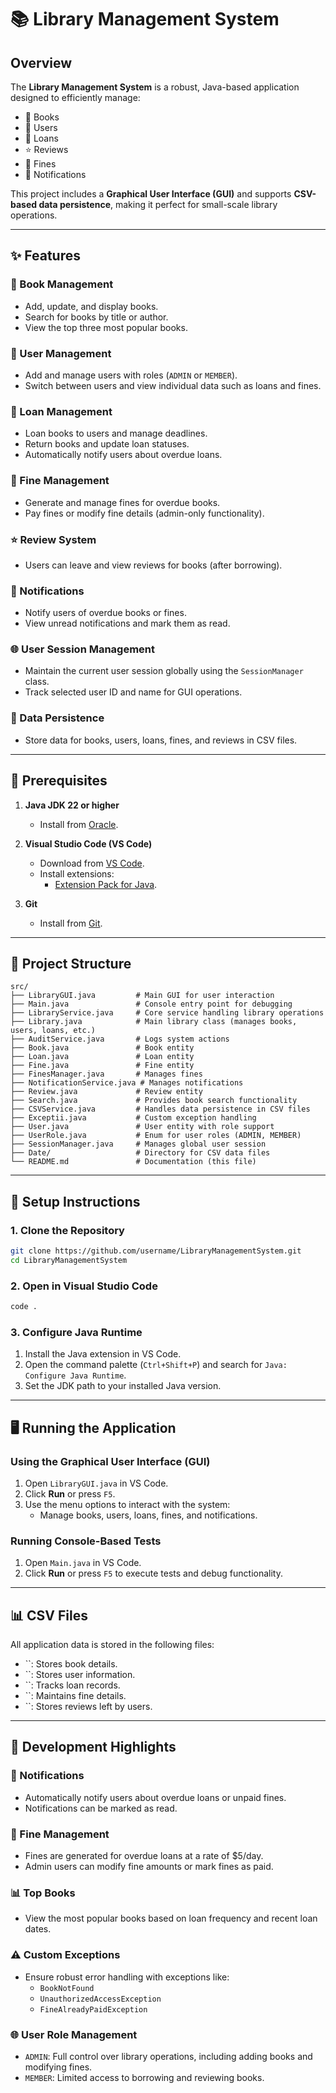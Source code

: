 # 📚 Library Management System

## Overview

The **Library Management System** is a robust, Java-based application designed to efficiently manage:

- 📘 Books
- 👤 Users
- 📑 Loans
- ⭐ Reviews
- 💸 Fines
- 🔔 Notifications

This project includes a **Graphical User Interface (GUI)** and supports **CSV-based data persistence**, making it perfect for small-scale library operations.

---

## ✨ Features

### 📘 Book Management

- Add, update, and display books.
- Search for books by title or author.
- View the top three most popular books.

### 👤 User Management

- Add and manage users with roles (`ADMIN` or `MEMBER`).
- Switch between users and view individual data such as loans and fines.

### 📑 Loan Management

- Loan books to users and manage deadlines.
- Return books and update loan statuses.
- Automatically notify users about overdue loans.

### 💸 Fine Management

- Generate and manage fines for overdue books.
- Pay fines or modify fine details (admin-only functionality).

### ⭐ Review System

- Users can leave and view reviews for books (after borrowing).

### 🔔 Notifications

- Notify users of overdue books or fines.
- View unread notifications and mark them as read.

### 🌐 User Session Management

- Maintain the current user session globally using the `SessionManager` class.
- Track selected user ID and name for GUI operations.

### 📂 Data Persistence

- Store data for books, users, loans, fines, and reviews in CSV files.

---

## 🔧 Prerequisites

1. **Java JDK 22 or higher**

   - Install from [Oracle](https://www.oracle.com/java/technologies/javase-downloads.html).

2. **Visual Studio Code (VS Code)**

   - Download from [VS Code](https://code.visualstudio.com/).
   - Install extensions:
     - [Extension Pack for Java](https://marketplace.visualstudio.com/items?itemName=vscjava.vscode-java-pack).

3. **Git**

   - Install from [Git](https://git-scm.com/).

---

## 📂 Project Structure

```
src/
├── LibraryGUI.java         # Main GUI for user interaction
├── Main.java               # Console entry point for debugging
├── LibraryService.java     # Core service handling library operations
├── Library.java            # Main library class (manages books, users, loans, etc.)
├── AuditService.java       # Logs system actions
├── Book.java               # Book entity
├── Loan.java               # Loan entity
├── Fine.java               # Fine entity
├── FinesManager.java       # Manages fines
├── NotificationService.java # Manages notifications
├── Review.java             # Review entity
├── Search.java             # Provides book search functionality
├── CSVService.java         # Handles data persistence in CSV files
├── Exceptii.java           # Custom exception handling
├── User.java               # User entity with role support
├── UserRole.java           # Enum for user roles (ADMIN, MEMBER)
├── SessionManager.java     # Manages global user session
├── Date/                   # Directory for CSV data files
└── README.md               # Documentation (this file)
```

---

## 🚀 Setup Instructions

### 1. Clone the Repository

```bash
git clone https://github.com/username/LibraryManagementSystem.git
cd LibraryManagementSystem
```

### 2. Open in Visual Studio Code

```bash
code .
```

### 3. Configure Java Runtime

1. Install the Java extension in VS Code.
2. Open the command palette (`Ctrl+Shift+P`) and search for `Java: Configure Java Runtime`.
3. Set the JDK path to your installed Java version.

---

## 🖥️ Running the Application

### Using the Graphical User Interface (GUI)

1. Open `LibraryGUI.java` in VS Code.
2. Click **Run** or press `F5`.
3. Use the menu options to interact with the system:
   - Manage books, users, loans, fines, and notifications.

### Running Console-Based Tests

1. Open `Main.java` in VS Code.
2. Click **Run** or press `F5` to execute tests and debug functionality.

---

## 📊 CSV Files

All application data is stored in the following files:

- ``: Stores book details.
- ``: Stores user information.
- ``: Tracks loan records.
- ``: Maintains fine details.
- ``: Stores reviews left by users.

---

## 🌟 Development Highlights

### 🔔 Notifications

- Automatically notify users about overdue loans or unpaid fines.
- Notifications can be marked as read.

### 💸 Fine Management

- Fines are generated for overdue loans at a rate of \$5/day.
- Admin users can modify fine amounts or mark fines as paid.

### 📊 Top Books

- View the most popular books based on loan frequency and recent loan dates.

### ⚠️ Custom Exceptions

- Ensure robust error handling with exceptions like:
  - `BookNotFound`
  - `UnauthorizedAccessException`
  - `FineAlreadyPaidException`

### 🌐 User Role Management

- `ADMIN`: Full control over library operations, including adding books and modifying fines.
- `MEMBER`: Limited access to borrowing and reviewing books.


